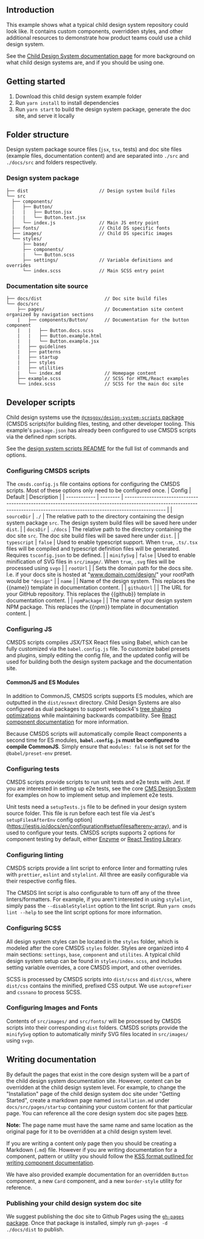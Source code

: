 ## Introduction

This example shows what a typical child design system repository could look like. It contains custom components, overridden styles, and other additional resources to demonstrate how product teams could use a child design system.

See the [Child Design System documentation page](https://design.cms.gov/startup/child-design-systems/) for more background on what child design systems are, and if you should be using one.

## Getting started

1. Download this child design system example folder
1. Run `yarn install` to install dependencies
1. Run `yarn start` to build the design system package, generate the doc site, and serve it locally

## Folder structure

Design system package source files (`jsx`, `tsx`, tests) and doc site files (example files, documentation content) and are separated into `./src` and `./docs/src` and folders respectively.

### Design system package

```
├── dist                          // Design system build files
└── src
  ├── components/
  │   ├── Button/
  |   |   ├── Button.jsx
  |   |   └── Button.test.jsx
  │   └── index.js                // Main JS entry point
  ├── fonts/                      // Child DS specific fonts
  ├── images/                     // Child DS specific images
  └── styles/
      ├── base/
      ├── components/
      |   └── Button.scss
      ├── settings/               // Variable definitions and overrides
      └── index.scss              // Main SCSS entry point
```

### Documentation site source

```
├── docs/dist                       // Doc site build files
└── docs/src
    ├── pages/                      // Documentation site content organized by navigation sections
    |   ├── components/Button/      // Documentation for the button component
    |   |   ├── Button.docs.scss
    |   |   ├── Button.example.html
    |   |   └── Button.example.jsx
    |   ├── guidelines
    |   ├── patterns
    |   ├── startup
    |   ├── styles
    |   ├── utilities
    |   └── index.md                // Homepage content
    ├── example.scss                // SCSS for HTML/React examples
    └── index.scss                  // SCSS for the main doc site
```

## Developer scripts

Child design systems use the [`@cmsgov/design-system-scripts` package](https://www.npmjs.com/package/@cmsgov/design-system-scripts) (CMSDS scripts)for building files, testing, and other developer tooling. This example's `package.json` has already been configured to use CMSDS scripts via the defined npm scripts.

See the [design system scripts README](https://github.com/CMSgov/design-system/tree/master/packages/design-system-scripts) for the full list of commands and options.

### Configuring CMSDS scripts

The `cmsds.config.js` file contains options for configuring the CMSDS scripts. Most of these options only need to be configured once.
| Config | Default | Description |
| ------------ | -------- | ----------------------------------------------------------------------------------------------------------------------------------------------------------------------------- |
| `sourceDir` | `./` | The relative path to the directory containing the design system package `src`. The design system build files will be saved here under `dist`. |
| `docsDir` | `./docs` | The relative path to the directory containing the doc site `src`. The doc site build files will be saved here under `dist`. |
| `typescript` | `false` | Used to enable typescript support. When `true`, `.ts/.tsx` files will be compiled and typescript definition files will be generated. Requires `tsconfig.json` to be defined. |
| `minifySvg` | `false` | Used to enable minification of SVG files in `src/image/`. When `true`, `.svg` files will be processed using `svgo` |
| `rootUrl` | | Sets the domain path for the docs site. I.e. if your docs site is hosted at "www.domain.com/design/" your rootPath would be `"design"` |
| `name` | | Name of the design system. This replaces the {{name}} template in documentation content. |
| `githubUrl` | | The URL for your GitHub repository. This replaces the {{github}} template in documentation content. |
| `npmPackage` | | The name of your design system NPM package. This replaces the {{npm}} template in documentation content. |

### Configuring JS

CMSDS scripts compiles JSX/TSX React files using Babel, which can be fully customized via the `babel.config.js` file. To customize babel presets and plugins, simply editing the config file, and the updated config will be used for building both the design system package and the documentation site.

#### CommonJS and ES Modules

In addition to CommonJS, CMSDS scripts supports ES modules, which are outputted in the `dist/esnext` directory. Child Design Systems are also configured as dual packages to support webpack4's [tree shaking optimizations](https://webpack.js.org/guides/tree-shaking/#clarifying-tree-shaking-and-sideeffects) while maintaining backwards compatibility. See [React component documentation](https://design.cms.gov/startup/components/#named-imports) for more information.

Because CMSDS scripts will automatically compile React components a second time for ES modules, **`babel.config.js` must be configured to compile CommonJS**. Simply ensure that `modules: false` is not set for the `@babel/preset-env` preset.

### Configuring tests

CMSDS scripts provide scripts to run unit tests and e2e tests with Jest. If you are interested in setting up e2e tests, see the core [CMS Design System](https://github.com/CMSgov/design-system/blob/master/packages/design-system/src/components/Button/Button.e2e.test.js) for examples on how to implement setup and implement e2e tests.

Unit tests need a `setupTests.js` file to be defined in your design system source folder. This file is run before each test file via Jest's `setupFilesAfterEnv` config option](https://jestjs.io/docs/en/configuration#setupfilesafterenv-array), and is used to configure your tests. CMSDS scripts supports 2 options for component testing by default, either [Enzyme](https://enzymejs.github.io/enzyme/) or [React Testing Library](https://testing-library.com/).

### Configuring linting

CMSDS scripts provide a lint script to enforce linter and formatting rules with `prettier`, `eslint` and `stylelint`. All three are easily configurable via their respective config files.

The CMSDS lint script is also configurable to turn off any of the three linters/formatters. For example, if you aren't interested in using `stylelint`, simply pass the `--disableStylelint` option to the lint script. Run `yarn cmsds lint --help` to see the lint script options for more information.

### Configuring SCSS

All design system styles can be located in the `styles` folder, which is modeled after the core CMSDS `styles` folder. Styles are organized into 4 main sections: `settings`, `base`, `component` and `utilites`. A typical child design system setup can be found in `styles/index.scss`, and includes setting variable overrides, a core CMSDS import, and other overrides.

SCSS is processed by CMSDS scripts into `dist/scss` and `dist/css`, where `dist/css` contains the minified, prefixed CSS output. We use `autoprefixer` and `cssnano` to process SCSS.

### Configuring Images and Fonts

Contents of `src/images/` and `src/fonts/` will be processed by CMSDS scripts into their corresponding `dist` folders. CMSDS scripts provide the `minifySvg` option to automatically minify SVG files located in `src/images/` using `svgo`.

## Writing documentation

By default the pages that exist in the core design system will be a part of the child design system documentation site. However, content can be overridden at the child design system level. For example, to change the "Installation" page of the child design system doc site under "Getting Started", create a markdown page named `installation.md` under `docs/src/pages/startup` containing your custom content for that particular page. You can reference all the core design system doc site pages [here](https://github.com/CMSgov/design-system/tree/master/packages/design-system-docs/src/pages).

**Note:** The page name must have the same name and same location as the original page for it to be overridden at a child design system level.

If you are writing a content only page then you should be creating a Markdown (`.md`) file. However if you are writing documentation for a component, pattern or utility you should follow the [KSS format outlined for writing component documentation](https://github.com/CMSgov/design-system/blob/master/guides/WRITING-DOCUMENTATION.md).

We have also provided example documentation for an overridden `Button` component, a new `Card` component, and a new `border-style` utility for reference.

### Publishing your child design system doc site

We suggest publishing the doc site to Github Pages using the [`gh-pages` package](https://www.npmjs.com/package/gh-pages). Once that package is installed, simply run `gh-pages -d ./docs/dist` to publish.
